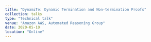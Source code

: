 ```yaml
---
title: "DynamiTe: Dynamic Termination and Non-termination Proofs"
collection: talks
type: "Technical talk"
venue: "Amazon AWS, Automated Reasoning Group"
date: 2020-05-10
location: "Online"
---
```

